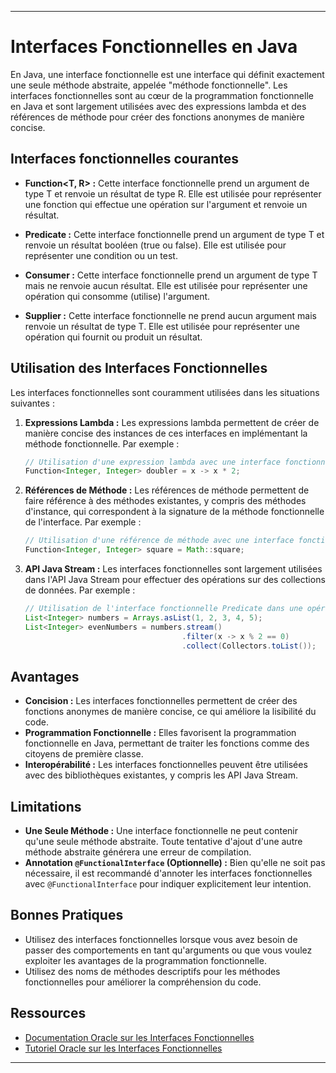 
---

# Interfaces Fonctionnelles en Java

En Java, une interface fonctionnelle est une interface qui définit exactement une seule méthode abstraite, appelée "méthode fonctionnelle". Les interfaces fonctionnelles sont au cœur de la programmation fonctionnelle en Java et sont largement utilisées avec des expressions lambda et des références de méthode pour créer des fonctions anonymes de manière concise.

## Interfaces fonctionnelles courantes

- **Function<T, R> :** Cette interface fonctionnelle prend un argument de type T et renvoie un résultat de type R. Elle est utilisée pour représenter une fonction qui effectue une opération sur l'argument et renvoie un résultat.

- **Predicate<T> :** Cette interface fonctionnelle prend un argument de type T et renvoie un résultat booléen (true ou false). Elle est utilisée pour représenter une condition ou un test.

- **Consumer<T> :** Cette interface fonctionnelle prend un argument de type T mais ne renvoie aucun résultat. Elle est utilisée pour représenter une opération qui consomme (utilise) l'argument.

- **Supplier<T> :** Cette interface fonctionnelle ne prend aucun argument mais renvoie un résultat de type T. Elle est utilisée pour représenter une opération qui fournit ou produit un résultat.

## Utilisation des Interfaces Fonctionnelles

Les interfaces fonctionnelles sont couramment utilisées dans les situations suivantes :

1. **Expressions Lambda :** Les expressions lambda permettent de créer de manière concise des instances de ces interfaces en implémentant la méthode fonctionnelle. Par exemple :

   ```java
   // Utilisation d'une expression lambda avec une interface fonctionnelle
   Function<Integer, Integer> doubler = x -> x * 2;
   ```

2. **Références de Méthode :** Les références de méthode permettent de faire référence à des méthodes existantes, y compris des méthodes d'instance, qui correspondent à la signature de la méthode fonctionnelle de l'interface. Par exemple :

   ```java
   // Utilisation d'une référence de méthode avec une interface fonctionnelle
   Function<Integer, Integer> square = Math::square;
   ```

3. **API Java Stream :** Les interfaces fonctionnelles sont largement utilisées dans l'API Java Stream pour effectuer des opérations sur des collections de données. Par exemple :

   ```java
   // Utilisation de l'interface fonctionnelle Predicate dans une opération de filtrage
   List<Integer> numbers = Arrays.asList(1, 2, 3, 4, 5);
   List<Integer> evenNumbers = numbers.stream()
                                      .filter(x -> x % 2 == 0)
                                      .collect(Collectors.toList());
   ```

## Avantages

- **Concision :** Les interfaces fonctionnelles permettent de créer des fonctions anonymes de manière concise, ce qui améliore la lisibilité du code.
- **Programmation Fonctionnelle :** Elles favorisent la programmation fonctionnelle en Java, permettant de traiter les fonctions comme des citoyens de première classe.
- **Interopérabilité :** Les interfaces fonctionnelles peuvent être utilisées avec des bibliothèques existantes, y compris les API Java Stream.

## Limitations

- **Une Seule Méthode :** Une interface fonctionnelle ne peut contenir qu'une seule méthode abstraite. Toute tentative d'ajout d'une autre méthode abstraite générera une erreur de compilation.
- **Annotation `@FunctionalInterface` (Optionnelle) :** Bien qu'elle ne soit pas nécessaire, il est recommandé d'annoter les interfaces fonctionnelles avec `@FunctionalInterface` pour indiquer explicitement leur intention.

## Bonnes Pratiques

- Utilisez des interfaces fonctionnelles lorsque vous avez besoin de passer des comportements en tant qu'arguments ou que vous voulez exploiter les avantages de la programmation fonctionnelle.
- Utilisez des noms de méthodes descriptifs pour les méthodes fonctionnelles pour améliorer la compréhension du code.

## Ressources

- [Documentation Oracle sur les Interfaces Fonctionnelles](https://docs.oracle.com/en/java/javase/16/docs/api/java.base/java/lang/FunctionalInterface.html)
- [Tutoriel Oracle sur les Interfaces Fonctionnelles](https://docs.oracle.com/javase/tutorial/java/javaOO/lambdaexpressions.html)

---
